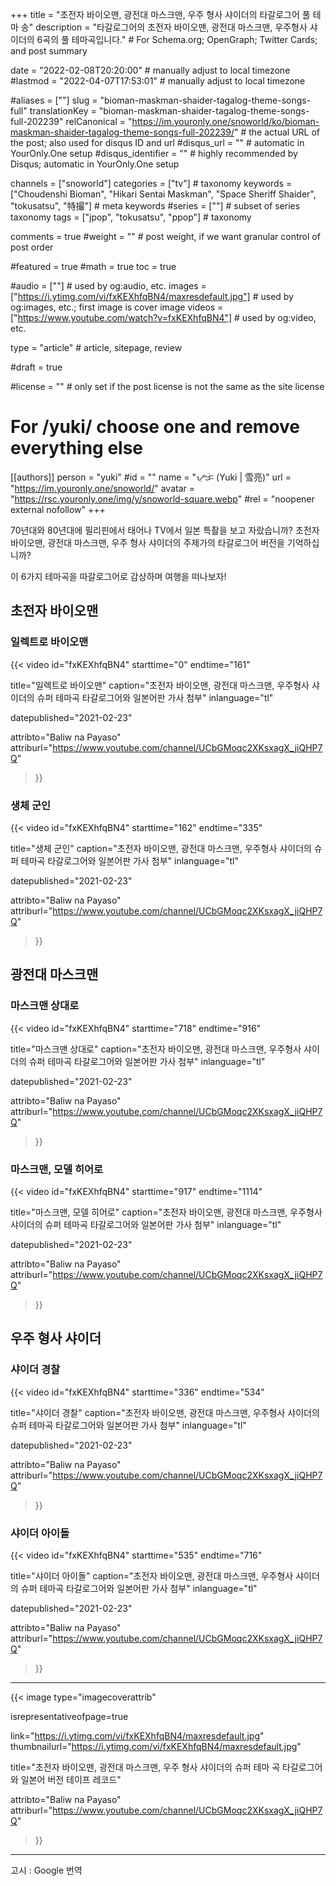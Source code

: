 +++
title = "초전자 바이오맨, 광전대 마스크맨, 우주 형사 샤이더의 타갈로그어 풀 테마 송"
description = "타갈로그어의 초전자 바이오맨, 광전대 마스크맨, 우주형사 샤이더의 6곡의 풀 테마곡입니다."                                                    # For Schema.org; OpenGraph; Twitter Cards; and post summary

date = "2022-02-08T20:20:00"                                        # manually adjust to local timezone
#lastmod = "2022-04-07T17:53:01"                                     # manually adjust to local timezone

#aliases = [""]
slug = "bioman-maskman-shaider-tagalog-theme-songs-full"
translationKey = "bioman-maskman-shaider-tagalog-theme-songs-full-202239"
relCanonical = "https://im.youronly.one/snoworld/ko/bioman-maskman-shaider-tagalog-theme-songs-full-202239/"                                                   # the actual URL of the post; also used for disqus ID and url
#disqus_url = ""                                                    # automatic in YourOnly.One setup
#disqus_identifier = ""                                             # highly recommended by Disqus; automatic in YourOnly.One setup

channels = ["snoworld"]
categories = ["tv"]                                                   # taxonomy
keywords = ["Choudenshi Bioman", "Hikari Sentai Maskman", "Space Sheriff Shaider", "tokusatsu", "特撮"]                                                     # meta keywords
#series = [""]                                                       # subset of series taxonomy
tags = ["jpop", "tokusatsu", "ppop"]                                                         # taxonomy

comments = true
#weight = ""                                                        # post weight, if we want granular control of post order

#featured = true
#math = true
toc = true

#audio = [""]                                                        # used by og:audio, etc.
images = ["https://i.ytimg.com/vi/fxKEXhfqBN4/maxresdefault.jpg"]                                                       # used by og:images, etc.; first image is cover image
videos = ["https://www.youtube.com/watch?v=fxKEXhfqBN4"]                                                       # used by og:video, etc.

type = "article"                                                           # article, sitepage, review

#draft = true

#license = ""                                                       # only set if the post license is not the same as the site license

# For /yuki/ choose one and remove everything else
[[authors]]
  person = "yuki"
  #id = ""
  name = "ᜌᜓᜃᜒ (Yuki | 雪亮)"
  url = "https://im.youronly.one/snoworld/"
  avatar = "https://rsc.youronly.one/img/y/snoworld-square.webp"
  #rel = "noopener external nofollow"
+++

70년대와 80년대에 필리핀에서 태어나 TV에서 일본 특촬을 보고 자랐습니까? 초전자 바이오맨, 광전대 마스크맨, 우주 형사 샤이더의 주제가의 타갈로그어 버전을 기억하십니까?

이 6가지 테마곡을 따갈로그어로 감상하며 여행을 떠나보자!

<!--more-->

## 초전자 바이오맨

### 일렉트로 바이오맨

{{< video
  id="fxKEXhfqBN4"
  starttime="0"
  endtime="161"

  title="일렉트로 바이오맨"
  caption="초전자 바이오맨, 광전대 마스크맨, 우주형사 샤이더의 슈퍼 테마곡 타갈로그어와 일본어판 가사 첨부"
  inlanguage="tl"

  datepublished="2021-02-23"

  attribto="Baliw na Payaso"
  attriburl="https://www.youtube.com/channel/UCbGMoqc2XKsxagX_jiQHP7Q"
>}}

### 생체 군인

{{< video
  id="fxKEXhfqBN4"
  starttime="162"
  endtime="335"

  title="생체 군인"
  caption="초전자 바이오맨, 광전대 마스크맨, 우주형사 샤이더의 슈퍼 테마곡 타갈로그어와 일본어판 가사 첨부"
  inlanguage="tl"

  datepublished="2021-02-23"

  attribto="Baliw na Payaso"
  attriburl="https://www.youtube.com/channel/UCbGMoqc2XKsxagX_jiQHP7Q"
>}}

## 광전대 마스크맨

### 마스크맨 상대로

{{< video
  id="fxKEXhfqBN4"
  starttime="718"
  endtime="916"

  title="마스크맨 상대로"
  caption="초전자 바이오맨, 광전대 마스크맨, 우주형사 샤이더의 슈퍼 테마곡 타갈로그어와 일본어판 가사 첨부"
  inlanguage="tl"

  datepublished="2021-02-23"

  attribto="Baliw na Payaso"
  attriburl="https://www.youtube.com/channel/UCbGMoqc2XKsxagX_jiQHP7Q"
>}}

### 마스크맨, 모델 히어로

{{< video
  id="fxKEXhfqBN4"
  starttime="917"
  endtime="1114"

  title="마스크맨, 모델 히어로"
  caption="초전자 바이오맨, 광전대 마스크맨, 우주형사 샤이더의 슈퍼 테마곡 타갈로그어와 일본어판 가사 첨부"
  inlanguage="tl"

  datepublished="2021-02-23"

  attribto="Baliw na Payaso"
  attriburl="https://www.youtube.com/channel/UCbGMoqc2XKsxagX_jiQHP7Q"
>}}

## 우주 형사 샤이더

### 샤이더 경찰

{{< video
  id="fxKEXhfqBN4"
  starttime="336"
  endtime="534"

  title="샤이더 경찰"
  caption="초전자 바이오맨, 광전대 마스크맨, 우주형사 샤이더의 슈퍼 테마곡 타갈로그어와 일본어판 가사 첨부"
  inlanguage="tl"

  datepublished="2021-02-23"

  attribto="Baliw na Payaso"
  attriburl="https://www.youtube.com/channel/UCbGMoqc2XKsxagX_jiQHP7Q"
>}}

### 샤이더 아이돌

{{< video
  id="fxKEXhfqBN4"
  starttime="535"
  endtime="716"

  title="샤이더 아이돌"
  caption="초전자 바이오맨, 광전대 마스크맨, 우주형사 샤이더의 슈퍼 테마곡 타갈로그어와 일본어판 가사 첨부"
  inlanguage="tl"

  datepublished="2021-02-23"

  attribto="Baliw na Payaso"
  attriburl="https://www.youtube.com/channel/UCbGMoqc2XKsxagX_jiQHP7Q"
>}}

---

{{< image
  type="imagecoverattrib"

  isrepresentativeofpage=true

  link="https://i.ytimg.com/vi/fxKEXhfqBN4/maxresdefault.jpg"
  thumbnailurl="https://i.ytimg.com/vi/fxKEXhfqBN4/maxresdefault.jpg"

  title="초전자 바이오맨, 광전대 마스크맨, 우주 형사 샤이더의 슈퍼 테마 곡 타갈로그어와 일본어 버전 테이프 레코드"

  attribto="Baliw na Payaso"
  attriburl="https://www.youtube.com/channel/UCbGMoqc2XKsxagX_jiQHP7Q"
>}}

---

고시 : Google 번역
